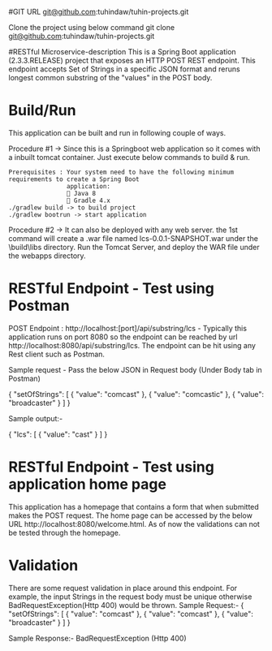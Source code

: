 #GIT URL
git@github.com:tuhindaw/tuhin-projects.git

Clone the project using below command
git clone git@github.com:tuhindaw/tuhin-projects.git

#RESTful Microservice-description
This is a Spring Boot application (2.3.3.RELEASE) project that exposes an HTTP POST REST endpoint. This endpoint accepts Set of Strings in a specific JSON format
and reruns longest common substring of the "values" in the POST body. 

# Build/Run

This application can be built and run in following couple of ways.

Procedure #1 -> Since this is a Springboot web application so it comes with a inbuilt tomcat container. Just execute below commands to build & run.
    
    Prerequisites : Your system need to have the following minimum requirements to create a Spring Boot
                    application:
                     Java 8
                     Gradle 4.x 
    ./gradlew build -> to build project
    ./gradlew bootrun -> start application

Procedure #2 -> It can also be deployed with any web server. the 1st command will create a .war file named lcs-0.0.1-SNAPSHOT.war under 
the \build\libs directory. Run the Tomcat Server, and deploy the WAR file under the webapps directory.

# RESTful Endpoint - Test using Postman
POST Endpoint : http://localhost:[port]/api/substring/lcs - Typically this application runs on port 8080 so the endpoint can be reached by
url http://localhost:8080/api/substring/lcs. The endpoint can be hit using any Rest client such as Postman.

Sample request - Pass the below JSON in Request body (Under Body tab in Postman)

{
    "setOfStrings": [
        {
            "value": "comcast"
        },
        {
            "value": "comcastic"
        },
        {
            "value": "broadcaster"
        }
    ]
}

Sample output:-

{
    "lcs": [
        {
            "value": "cast"
        }
    ]
}

# RESTful Endpoint - Test using application home page
This application has a homepage that contains a form that when submitted makes the POST request. The home page can be accessed by the below URL 
 http://localhost:8080/welcome.html. As of now the validations can not be tested through the homepage.

# Validation
There are some request validation in place around this endpoint. For example, the input Strings in the request body must be unique otherwise
BadRequestException(Http 400) would be thrown.
Sample Request:-
{
    "setOfStrings": [
        {
            "value": "comcast"
        },
        {
            "value": "comcast"
        },
        {
            "value": "broadcaster"
        }
    ]
}

Sample Response:-
BadRequestException (Http 400) 


